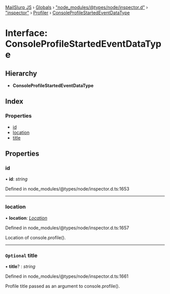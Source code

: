 [MailSlurp JS](../README.md) › [Globals](../globals.md) › ["node_modules/@types/node/inspector.d"](../modules/_node_modules__types_node_inspector_d_.md) › ["inspector"](../modules/_node_modules__types_node_inspector_d_._inspector_.md) › [Profiler](../modules/_node_modules__types_node_inspector_d_._inspector_.profiler.md) › [ConsoleProfileStartedEventDataType](_node_modules__types_node_inspector_d_._inspector_.profiler.consoleprofilestartedeventdatatype.md)

# Interface: ConsoleProfileStartedEventDataType

## Hierarchy

* **ConsoleProfileStartedEventDataType**

## Index

### Properties

* [id](_node_modules__types_node_inspector_d_._inspector_.profiler.consoleprofilestartedeventdatatype.md#id)
* [location](_node_modules__types_node_inspector_d_._inspector_.profiler.consoleprofilestartedeventdatatype.md#location)
* [title](_node_modules__types_node_inspector_d_._inspector_.profiler.consoleprofilestartedeventdatatype.md#optional-title)

## Properties

###  id

• **id**: *string*

Defined in node_modules/@types/node/inspector.d.ts:1653

___

###  location

• **location**: *[Location](_node_modules__types_node_inspector_d_._inspector_.debugger.location.md)*

Defined in node_modules/@types/node/inspector.d.ts:1657

Location of console.profile().

___

### `Optional` title

• **title**? : *string*

Defined in node_modules/@types/node/inspector.d.ts:1661

Profile title passed as an argument to console.profile().
